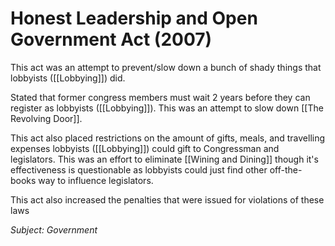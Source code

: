 # Honest Leadership and Open Government Act (2007)
This act was an attempt to prevent/slow down a bunch of shady things that lobbyists ([[Lobbying]]) did.

Stated that former congress members must wait 2 years before they can register as lobbyists ([[Lobbying]]). This was an attempt to slow down [[The Revolving Door]].

This act also placed restrictions on the amount of gifts, meals, and travelling expenses lobbyists ([[Lobbying]]) could gift to Congressman and legislators. This was an effort to eliminate [[Wining and Dining]] though it's effectiveness is questionable as lobbyists could just find other off-the-books way to influence legislators.

This act also increased the penalties that were issued for violations of these laws

*Subject: Government*

